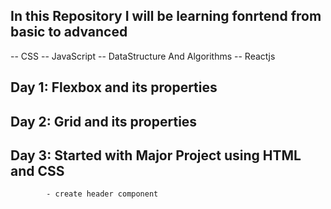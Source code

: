 ## In this Repository I will be learning fonrtend from basic to advanced
-- CSS
-- JavaScript
-- DataStructure And Algorithms
-- Reactjs


## Day 1:  Flexbox and its properties
## Day 2:  Grid and its properties
## Day 3:  Started with Major Project using HTML and CSS
            - create header component
